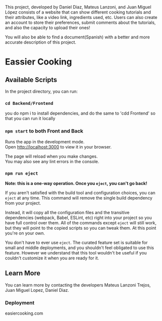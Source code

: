 
This project, developed by Daniel Diaz, Mateus Lanzoni, and Juan Miguel López consists of a website that can show different cooking tutorials and their attributes, like a video link, ingredients used, etc. 
Users can also create an account to store their preferences, submit comments about the tutorials, and also the capacity to upload their ones!

You will also be able to find a document(Spanish) with a better and more accurate description of this project.

# Eassier Cooking

## Available Scripts

In the project directory, you can run:

### `cd Backend/Frontend`

you do npm i to install dependencies, and do the same to 'cdd Frontend'
so that you can run it locally

### `npm start` to both Front and Back

Runs the app in the development mode.\
Open [http://localhost:3000](http://localhost:3000) to view it in your browser.

The page will reload when you make changes.\
You may also see any lint errors in the console.

### `npm run eject`

**Note: this is a one-way operation. Once you `eject`, you can't go back!**

If you aren't satisfied with the build tool and configuration choices, you can `eject` at any time. This command will remove the single build dependency from your project.

Instead, it will copy all the configuration files and the transitive dependencies (webpack, Babel, ESLint, etc) right into your project so you have full control over them. All of the commands except `eject` will still work, but they will point to the copied scripts so you can tweak them. At this point you're on your own.

You don't have to ever use `eject`. The curated feature set is suitable for small and middle deployments, and you shouldn't feel obligated to use this feature. However we understand that this tool wouldn't be useful if you couldn't customize it when you are ready for it.

## Learn More

You can learn more by contacting the developers Mateus Lanzoni Trejos, Juan Miguel Lopez, Daniel Diaz.

### Deployment

easiercooking.com
